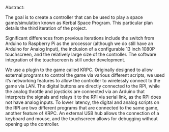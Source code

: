Abstract:

The goal is to create a controller that can be used to play a space game/simulation known as Kerbal Space Program. This particular plan details the third iteration of the project.

Significant differences from previous iterations include the switch from Arduino to Raspberry Pi as the processor (although we do still have an Arduino for Analog Input), the inclusion of a configurable 13 inch 1080P touchscreen, and the relatively large size of the controller. The software integration of the touchscreen is still under development.

We use a plugin to the game called KRPC. Originally designed to allow external programs to control the game via various different scripts, we used it’s networking features to allow the controller to wirelessly connect to the game via LAN. The digital buttons are directly connected to the RPI, while the analog throttle and joysticks are connected via an Arduino that interprets the signals and relays it to the RPI via serial link, as the RPI does not have analog inputs. To lower latency, the digital and analog scripts on the RPI are two different programs that are connected to the same game, another feature of KRPC. An external USB hub allows the connection of a keyboard and mouse, and the touchscreen allows for debugging without opening up the controller.

